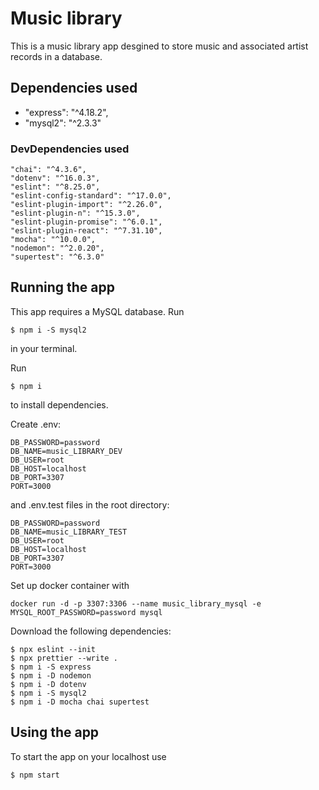 # Music library

This is a music library app desgined to store music and associated artist records in a database.


## Dependencies used

  - "express": "^4.18.2",
  - "mysql2": "^2.3.3"

### DevDependencies used

    "chai": "^4.3.6",
    "dotenv": "^16.0.3",
    "eslint": "^8.25.0",
    "eslint-config-standard": "^17.0.0",
    "eslint-plugin-import": "^2.26.0",
    "eslint-plugin-n": "^15.3.0",
    "eslint-plugin-promise": "^6.0.1",
    "eslint-plugin-react": "^7.31.10",
    "mocha": "^10.0.0",
    "nodemon": "^2.0.20",
    "supertest": "^6.3.0"

## Running the app

This app requires a MySQL database. Run



```console
$ npm i -S mysql2
```



in your terminal.

Run 


```console
$ npm i
```


to install dependencies.

Create .env:

```console
DB_PASSWORD=password
DB_NAME=music_LIBRARY_DEV
DB_USER=root
DB_HOST=localhost
DB_PORT=3307
PORT=3000
```

and .env.test files in the root directory:

```console
DB_PASSWORD=password
DB_NAME=music_LIBRARY_TEST
DB_USER=root
DB_HOST=localhost
DB_PORT=3307
PORT=3000
```


Set up docker container with 

```console
docker run -d -p 3307:3306 --name music_library_mysql -e MYSQL_ROOT_PASSWORD=password mysql

```

Download the following dependencies: 

```console
$ npx eslint --init
$ npx prettier --write .
$ npm i -S express
$ npm i -D nodemon
$ npm i -D dotenv
$ npm i -S mysql2
$ npm i -D mocha chai supertest
```

## Using the app

To start the app on your localhost use 
```console
$ npm start 
```


